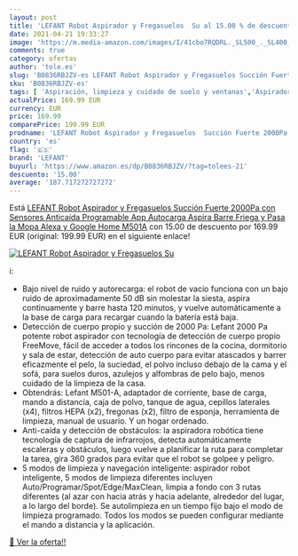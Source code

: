 ```yaml
---
layout: post
title: 'LEFANT Robot Aspirador y Fregasuelos  Su al 15.00 % de descuento'
date: 2021-04-21 19:33:27
image: 'https://m.media-amazon.com/images/I/41cbo7RQDRL._SL500_._SL400_.jpg'
comments: true
category: ofertas
author: 'tole.es'
slug: 'B0836RBJZV-es LEFANT Robot Aspirador y Fregasuelos Succión Fuerte 2000Pa...'
sku: 'B0836RBJZV-es'
tags: [ 'Aspiración, limpieza y cuidado de suelo y ventanas','Aspiradoras','Hogar y cocina','Robots aspiradores','alexa','google','home','lefant', ]
actualPrice: 169.99 EUR
currency: EUR
price: 169.99
comparePrice: 199.99 EUR
prodname: 'LEFANT Robot Aspirador y Fregasuelos  Succión Fuerte 2000Pa con Sensores Anticaída  Programable App  Autocarga  Aspira  Barre  Friega y Pasa la Mopa  Alexa y Google Home M501A'
country: 'es'
flag: '🇪🇸'
brand: 'LEFANT'
buyurl: 'https://www.amazon.es/dp/B0836RBJZV/?tag=tolees-21'
descuento: '15.00'
average: '187.717272727272'
---
```


Está [LEFANT Robot Aspirador y Fregasuelos  Succión Fuerte 2000Pa con Sensores Anticaída  Programable App  Autocarga  Aspira  Barre  Friega y Pasa la Mopa  Alexa y Google Home M501A](https://www.amazon.es/dp/B0836RBJZV/?tag=tolees-21) con 15.00 de descuento por 169.99 EUR (original: 199.99 EUR) en el siguiente enlace!

[![LEFANT Robot Aspirador y Fregasuelos  Su](https://m.media-amazon.com/images/I/41cbo7RQDRL._SL500_._SL400_.jpg)](https://www.amazon.es/dp/B0836RBJZV/?tag=tolees-21)

ℹ️:

- Bajo nivel de ruido y autorecarga: el robot de vacío funciona con un bajo ruido de aproximadamente 50 dB sin molestar la siesta, aspira continuamente y barre hasta 120 minutos, y vuelve automáticamente a la base de carga para recargar cuando la batería está baja.
- Detección de cuerpo propio y succión de 2000 Pa: Lefant 2000 Pa potente robot aspirador con tecnología de detección de cuerpo propio FreeMove, fácil de acceder a todos los rincones de la cocina, dormitorio y sala de estar, detección de auto cuerpo para evitar atascados y barrer eficazmente el pelo, la suciedad, el polvo incluso debajo de la cama y el sofá, para suelos duros, azulejos y alfombras de pelo bajo, menos cuidado de la limpieza de la casa.
- Obtendrás: Lefant M501-A, adaptador de corriente, base de carga, mando a distancia, caja de polvo, tanque de agua, cepillos laterales (x4), filtros HEPA (x2), fregonas (x2), filtro de esponja, herramienta de limpieza, manual de usuario. Y un hogar ordenado.
- Anti-caída y detección de obstáculos: la aspiradora robótica tiene tecnología de captura de infrarrojos, detecta automáticamente escaleras y obstáculos, luego vuelve a planificar la ruta para completar la tarea, gira 360 grados para evitar que el robot se golpee y peligro.
- 5 modos de limpieza y navegación inteligente: aspirador robot inteligente, 5 modos de limpieza diferentes incluyen Auto/Programar/Spot/Edge/MaxClean, limpia a fondo con 3 rutas diferentes (al azar con hacia atrás y hacia adelante, alrededor del lugar, a lo largo del borde). Se autolimpieza en un tiempo fijo bajo el modo de limpieza programado. Todos los modos se pueden configurar mediante el mando a distancia y la aplicación.

[🛒 Ver la oferta!!](https://www.amazon.es/dp/B0836RBJZV/?tag=tolees-21)

